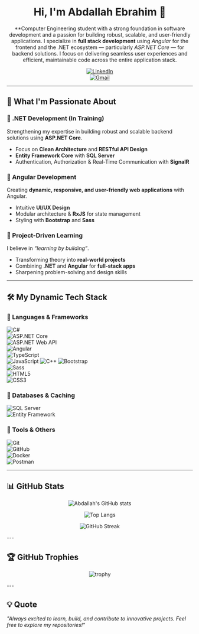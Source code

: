 <div align="center">

# Hi, I'm Abdallah Ebrahim 👋  

 **Computer Engineering student with a strong foundation in software development and a passion for building robust, scalable, and user-friendly applications. I specialize in **full stack development** using *Angular* for the frontend and the .NET ecosystem — particularly *ASP.NET Core* — for backend solutions. I focus on delivering seamless user experiences and efficient, maintainable code across the entire application stack.
</div>




<div align="center">
 
[![LinkedIn](https://img.shields.io/badge/LinkedIn-0077B5?style=for-the-badge&logo=linkedin&logoColor=white)](www.linkedin.com/in/abdallah-ebrahim-5038272b6)  
[![Gmail](https://img.shields.io/badge/Email-D14836?style=for-the-badge&logo=gmail&logoColor=white)](mailto:engabdallah067@gmail.com)  
</div>

---

## 🚀 What I'm Passionate About  

### 🔹 .NET Development (In Training)  
Strengthening my expertise in building robust and scalable backend solutions using **ASP.NET Core**.  
- Focus on **Clean Architecture** and **RESTful API Design**  
- **Entity Framework Core** with **SQL Server**  
- Authentication, Authorization & Real-Time Communication with **SignalR**  

### 🔹 Angular Development  
Creating **dynamic, responsive, and user-friendly web applications** with Angular.  
- Intuitive **UI/UX Design**  
- Modular architecture & **RxJS** for state management  
- Styling with **Bootstrap** and **Sass**  

### 🔹 Project-Driven Learning  
I believe in *“learning by building”*.  
- Transforming theory into **real-world projects**  
- Combining **.NET** and **Angular** for **full-stack apps**  
- Sharpening problem-solving and design skills  

---

## 🛠️ My Dynamic Tech Stack  

 
### 🔹 Languages & Frameworks  
![C#](https://img.shields.io/badge/C%23-239120?logo=c-sharp&logoColor=white)  
![ASP.NET Core](https://img.shields.io/badge/ASP.NET_Core-5C2D91?logo=dotnet&logoColor=white)  
![ASP.NET Web API](https://img.shields.io/badge/Web_API-5C2D91?logo=dotnet&logoColor=white)  
![Angular](https://img.shields.io/badge/Angular-DD0031?logo=angular&logoColor=white)  
![TypeScript](https://img.shields.io/badge/TypeScript-3178C6?logo=typescript&logoColor=white)  
![JavaScript](https://img.shields.io/badge/JavaScript-F7DF1E?logo=javascript&logoColor=black) 
![C++](https://img.shields.io/badge/C++-00599C?logo=cplusplus&logoColor=white)
![Bootstrap](https://img.shields.io/badge/Bootstrap-7952B3?logo=bootstrap&logoColor=white)  
![Sass](https://img.shields.io/badge/Sass-CC6699?logo=sass&logoColor=white)  
![HTML5](https://img.shields.io/badge/HTML5-E34F26?logo=html5&logoColor=white)  
![CSS3](https://img.shields.io/badge/CSS3-1572B6?logo=css3&logoColor=white)  

### 🔹 Databases & Caching  
![SQL Server](https://img.shields.io/badge/SQL_Server-CC2927?logo=microsoftsqlserver&logoColor=white)  
![Entity Framework](https://img.shields.io/badge/Entity_Framework-512BD4?logo=nuget&logoColor=white)  

### 🔹 Tools & Others  
![Git](https://img.shields.io/badge/Git-F05032?logo=git&logoColor=white)  
![GitHub](https://img.shields.io/badge/GitHub-181717?logo=github&logoColor=white)  
![Docker](https://img.shields.io/badge/Docker-2496ED?logo=docker&logoColor=white)  
![Postman](https://img.shields.io/badge/Postman-FF6C37?logo=postman&logoColor=white)

---

## 📊 GitHub Stats  
<div align="center">
 
![Abdallah's GitHub stats](https://github-readme-stats.vercel.app/api?username=engabdallah123&show_icons=true&theme=radical)  

![Top Langs](https://github-readme-stats.vercel.app/api/top-langs/?username=engabdallah123&layout=compact&theme=radical)  

![GitHub Streak](https://streak-stats.demolab.com?user=engabdallah123&theme=radical&border_radius=8)  
</div>
---

## 🏆 GitHub Trophies  
<div align="center">
 
![trophy](https://github-profile-trophy.vercel.app/?username=engabdallah123&theme=radical&margin-w=10&margin-h=10)  
</div>
---

## 💡 Quote  
*"Always excited to learn, build, and contribute to innovative projects. Feel free to explore my repositories!"*  


